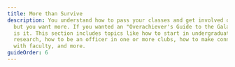 ```yaml
---
title: More than Survive
description: You understand how to pass your classes and get involved on campus,
  but you want more. If you wanted an "Overachiever's Guide to the Galaxy," this
  is it. This section includes topics like how to start in undergraduate
  research, how to be an officer in one or more clubs, how to make connections
  with faculty, and more.
guideOrder: 6
---
```

